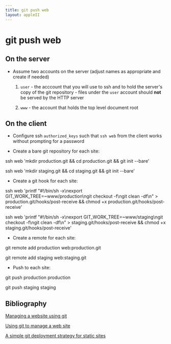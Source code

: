 ```yaml
---
title: git push web
layout: appleII
---
```


git push web
============

On the server
-------------

* Assume two accounts on the server (adjust names as appropriate and
  create if needed)

  1. `user` - the acccount that you will use to ssh and to hold the
     server's copy of the git repository - files under the `user`
     account should **not** be served by the HTTP server

  1. `www` - the account that holds the top level document root

On the client
-------------

* Configure ssh `authorized_keys` such that `ssh web` from the client
  works without prompting for a password

* Create a bare git repository for each site:

ssh web 'mkdir production.git && cd production.git && git init --bare'

ssh web 'mkdir staging.git && cd staging.git && git init --bare'


* Create a git hook for each site:

ssh web 'printf "#!/bin/sh -x\nexport GIT_WORK_TREE=~www/production\ngit checkout -f\ngit clean -df\n" > production.git/hooks/post-receive && chmod +x production.git/hooks/post-receive'

ssh web 'printf "#!/bin/sh -x\nexport GIT_WORK_TREE=~www/staging\ngit checkout -f\ngit clean -df\n" > staging.git/hooks/post-receive && chmod +x staging.git/hooks/post-receive'


* Create a remote for each site:

git remote add production web:production.git

git remote add staging web:staging.git


* Push to each site:

git push production production

git push staging staging


Bibliography
------------
[Managing a website using git](https://danielmiessler.com/study/git/#website)

[Using git to manage a web site](https://toroid.org/git-website-howto)

[A simple git deployment strategy for static sites](http://nicolasgallagher.com/simple-git-deployment-strategy-for-static-sites/)
